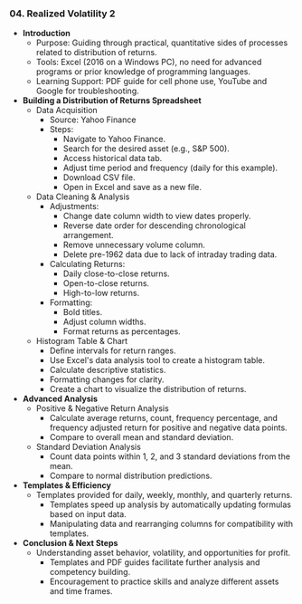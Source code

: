 ### 04. Realized Volatility 2
- **Introduction**
    - Purpose: Guiding through practical, quantitative sides of processes related to distribution of returns.
    - Tools: Excel (2016 on a Windows PC), no need for advanced programs or prior knowledge of programming languages.
    - Learning Support: PDF guide for cell phone use, YouTube and Google for troubleshooting.
- **Building a Distribution of Returns Spreadsheet**
    - Data Acquisition
        - Source: Yahoo Finance
        - Steps:
            - Navigate to Yahoo Finance.
            - Search for the desired asset (e.g., S&P 500).
            - Access historical data tab.
            - Adjust time period and frequency (daily for this example).
            - Download CSV file.
            - Open in Excel and save as a new file.
    - Data Cleaning & Analysis
        - Adjustments:
            - Change date column width to view dates properly.
            - Reverse date order for descending chronological arrangement.
            - Remove unnecessary volume column.
            - Delete pre-1962 data due to lack of intraday trading data.
        - Calculating Returns:
            - Daily close-to-close returns.
            - Open-to-close returns.
            - High-to-low returns.
        - Formatting:
            - Bold titles.
            - Adjust column widths.
            - Format returns as percentages.
    - Histogram Table & Chart
        - Define intervals for return ranges.
        - Use Excel's data analysis tool to create a histogram table.
        - Calculate descriptive statistics.
        - Formatting changes for clarity.
        - Create a chart to visualize the distribution of returns.
- **Advanced Analysis**
    - Positive & Negative Return Analysis
        - Calculate average returns, count, frequency percentage, and frequency adjusted return for positive and negative data points.
        - Compare to overall mean and standard deviation.
    - Standard Deviation Analysis
        - Count data points within 1, 2, and 3 standard deviations from the mean.
        - Compare to normal distribution predictions.
- **Templates & Efficiency**
    - Templates provided for daily, weekly, monthly, and quarterly returns.
        - Templates speed up analysis by automatically updating formulas based on input data.
        - Manipulating data and rearranging columns for compatibility with templates.
- **Conclusion & Next Steps**
    - Understanding asset behavior, volatility, and opportunities for profit.
        - Templates and PDF guides facilitate further analysis and competency building.
        - Encouragement to practice skills and analyze different assets and time frames.

